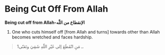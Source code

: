 Being Cut Off From Allah
========================

**Being cut off from Allah-الاِنقطاع من اللّه**

1. One who cuts himself off [from Allah and turns] towards other than
Allah becomes wretched and faces hardship.

> 1ـ مَنِ انْقَطَعَ إلى غَيْرِ اللّهِ شَقِيَ وتَعَنّى.


